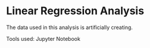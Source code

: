 # Linear Regression Analysis

The data used in this analysis is artificially creating. 

Tools used: Jupyter Notebook
